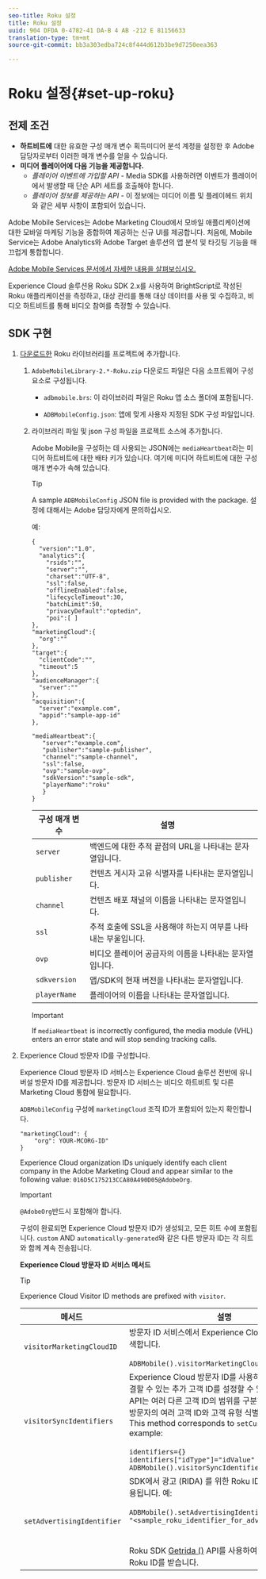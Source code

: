 ```yaml
---
seo-title: Roku 설정
title: Roku 설정
uuid: 904 DFDA 0-4782-41 DA-B 4 AB -212 E 81156633
translation-type: tm+mt
source-git-commit: bb3a303edba724c8f444d612b3be9d7250eea363

---
```



# Roku 설정{#set-up-roku}

## 전제 조건

* **하트비트에**
대한 유효한 구성 매개 변수 획득미디어 분석 계정을 설정한 후 Adobe 담당자로부터 이러한 매개 변수를 얻을 수 있습니다.
* **미디어 플레이어에 다음 기능을 제공합니다.**
   * _플레이어 이벤트에 가입할 API_ - Media SDK를 사용하려면 이벤트가 플레이어에서 발생할 때 단순 API 세트를 호출해야 합니다.
   * _플레이어 정보를 제공하는 API_ - 이 정보에는 미디어 이름 및 플레이헤드 위치와 같은 세부 사항이 포함되어 있습니다.

Adobe Mobile Services는 Adobe Marketing Cloud에서 모바일 애플리케이션에 대한 모바일 마케팅 기능을 종합하여 제공하는 신규 UI를 제공합니다. 처음에, Mobile Service는 Adobe Analytics와 Adobe Target 솔루션의 앱 분석 및 타깃팅 기능을 매끄럽게 통합합니다. 

[Adobe Mobile Services 문서에서 자세한 내용을 살펴보십시오.](https://marketing.adobe.com/resources/help/en_US/mobile/)

Experience Cloud 솔루션용 Roku SDK 2.x를 사용하여 BrightScript로 작성된 Roku 애플리케이션을 측정하고, 대상 관리를 통해 대상 데이터를 사용 및 수집하고, 비디오 하트비트를 통해 비디오 참여를 측정할 수 있습니다.

## SDK 구현

1. [다운로드한](../../sdk-implement/download-sdks.md#section_551A10AD7880426BB29AE52482BB4211) Roku 라이브러리를 프로젝트에 추가합니다.

   1. `AdobeMobileLibrary-2.*-Roku.zip` 다운로드 파일은 다음 소프트웨어 구성 요소로 구성됩니다.

      * `adbmobile.brs`: 이 라이브러리 파일은 Roku 앱 소스 폴더에 포함됩니다.

      * `ADBMobileConfig.json`: 앱에 맞게 사용자 지정된 SDK 구성 파일입니다.
   1. 라이브러리 파일 및 json 구성 파일을 프로젝트 소스에 추가합니다.

      Adobe Mobile을 구성하는 데 사용되는 JSON에는 `mediaHeartbeat`라는 미디어 하트비트에 대한 배타 키가 있습니다. 여기에 미디어 하트비트에 대한 구성 매개 변수가 속해 있습니다.

      >[!TIP]
      >
      >A sample `ADBMobileConfig` JSON file is provided with the package. 설정에 대해서는 Adobe 담당자에게 문의하십시오.

      예:

      ```
      {
        "version":"1.0", 
        "analytics":{
          "rsids":"",
          "server":"",
          "charset":"UTF-8", 
          "ssl":false, 
          "offlineEnabled":false, 
          "lifecycleTimeout":30, 
          "batchLimit":50, 
          "privacyDefault":"optedin", 
          "poi":[ ]
      },
      "marketingCloud":{
        "org":""
      },
      "target":{ 
        "clientCode":"", 
        "timeout":5
      },
      "audienceManager":{ 
        "server":""
      },
      "acquisition":{ 
        "server":"example.com",
        "appid":"sample-app-id"
      },
      
      "mediaHeartbeat":{ 
         "server":"example.com", 
         "publisher":"sample-publisher", 
         "channel":"sample-channel", 
         "ssl":false,
         "ovp":"sample-ovp", 
         "sdkVersion":"sample-sdk", 
         "playerName":"roku"
         }    
      }
      ```

      | 구성 매개 변수 | 설명     |
      | --- | --- |
      | `server` | 백엔드에 대한 추적 끝점의 URL을 나타내는 문자열입니다. |
      | `publisher` | 컨텐츠 게시자 고유 식별자를 나타내는 문자열입니다. |
      | `channel` | 컨텐츠 배포 채널의 이름을 나타내는 문자열입니다. |
      | `ssl` | 추적 호출에 SSL을 사용해야 하는지 여부를 나타내는 부울입니다. |
      | `ovp` | 비디오 플레이어 공급자의 이름을 나타내는 문자열입니다. |
      | `sdkversion` | 앱/SDK의 현재 버전을 나타내는 문자열입니다. |
      | `playerName` | 플레이어의 이름을 나타내는 문자열입니다. |

      >[!IMPORTANT]
      >
      >If `mediaHeartbeat` is incorrectly configured, the media module (VHL) enters an error state and will stop sending tracking calls.


1. Experience Cloud 방문자 ID를 구성합니다.

   Experience Cloud 방문자 ID 서비스는 Experience Cloud 솔루션 전반에 유니버설 방문자 ID를 제공합니다. 방문자 ID 서비스는 비디오 하트비트 및 다른 Marketing Cloud 통합에 필요합니다.

   `ADBMobileConfig` 구성에 `marketingCloud` 조직 ID가 포함되어 있는지 확인합니다.

   ```
   "marketingCloud": {
       "org": YOUR-MCORG-ID"
   }
   ```

   Experience Cloud organization IDs uniquely identify each client company in the Adobe Marketing Cloud and appear similar to the following value: `016D5C175213CCA80A490D05@AdobeOrg`.

   >[!IMPORTANT]
   >
   >`@AdobeOrg`반드시 포함해야 합니다.

   구성이 완료되면 Experience Cloud 방문자 ID가 생성되고, 모든 히트 수에 포함됩니다. `custom` AND `automatically-generated`와 같은 다른 방문자 ID는 각 히트와 함께 계속 전송됩니다.

   **Experience Cloud 방문자 ID 서비스 메서드**

   >[!TIP]
   >
   >Experience Cloud Visitor ID methods are prefixed with `visitor`.

   |  메서드   | 설명 |
   | --- | --- |
   | `visitorMarketingCloudID` | 방문자 ID 서비스에서 Experience Cloud 방문자 ID를 검색합니다.  <br/><br/>`ADBMobile().visitorMarketingCloudID()` |
   | `visitorSyncIdentifiers` | Experience Cloud 방문자 ID를 사용하면 각 방문자와 연결할 수 있는 추가 고객 ID를 설정할 수 있습니다. 방문자 API는 여러 다른 고객 ID의 범위를 구분하기 위해 동일한 방문자의 여러 고객 ID와 고객 유형 식별자를 허용합니다. This method corresponds to `setCustomerIDs`. For example: <br/><br/>`identifiers={}` <br/>`identifiers["idType"]="idValue"` <br/>`ADBMobile().visitorSyncIdentifiers(identifiers)` |
   | `setAdvertisingIdentifier` | SDK에서 광고 (RIDA) 를 위한 Roku ID를 설정하는 데 사용됩니다. 예: <br/><br/> `ADBMobile().setAdvertisingIdentifier(`<br/>`"<sample_roku_identifier_for_advertising>")`<br/><br/><br/>Roku SDK [Getrida ()](https://developer.roku.com/docs/references/brightscript/interfaces/ifdeviceinfo.md#getrida-as-dynamic) API를 사용하여 광고 (RIDA) 의 Roku ID를 받습니다. |

   <!--
    Roku Api Reference: 
    * [Integrating the Roku Advertising Framework](https://sdkdocs.roku.com/display/sdkdoc/Integrating+the+Roku+Advertising+Framework)  
    * [GetRIDA()](https://sdkdocs.roku.com/display/sdkdoc/ifDeviceInfo#ifDeviceInfo-GetRIDA())
    -->

<!--    **Postbacks -** For more information about configuring postbacks, see [Configure Postbacks.](https://marketing.adobe.com/resources/help/en_US/mobile/signals_.html) -->

